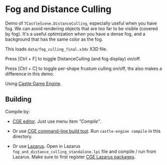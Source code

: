 # Fog and Distance Culling

Demo of `TCastleScene.DistanceCulling`, especially useful when you have fog. We can avoid rendering objects that are too far to be visible (covered by fog). It's a useful optimization when you have a dense fog, and a background that has the same color as the fog.

This loads `data/fog_culling_final.x3dv` X3D file.

Press [Ctrl + F] to toggle DistanceCulling (and fog display) on/off.

Press [Ctrl + C] to toggle per-shape frustum culling on/off, ths also makes a difference in this demo.

Using [Castle Game Engine](https://castle-engine.io/).

## Building

Compile by:

- [CGE editor](https://castle-engine.io/manual_editor.php). Just use menu item _"Compile"_.

- Or use [CGE command-line build tool](https://castle-engine.io/build_tool). Run `castle-engine compile` in this directory.

- Or use [Lazarus](https://www.lazarus-ide.org/). Open in Lazarus `fog_and_distance_culling_standalone.lpi` file and compile / run from Lazarus. Make sure to first register [CGE Lazarus packages](https://castle-engine.io/documentation.php).
